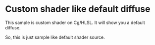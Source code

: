 # Custom shader like default diffuse

This sample is custom shader on Cg/HLSL.
It will show you a default diffuse.

So, this is just sample like default shader source.
